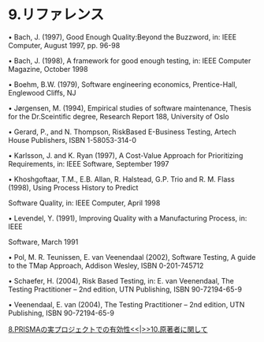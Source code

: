 # 9.リファレンス

• Bach, J. \(1997\), Good Enough Quality:Beyond the Buzzword, in: IEEE Computer, August 1997, pp. 96-98

• Bach, J. \(1998\), A framework for good enough testing, in: IEEE Computer Magazine, October 1998

• Boehm, B.W. \(1979\), Software engineering economics, Prentice-Hall, Englewood Cliffs, NJ

• Jørgensen, M. \(1994\), Empirical studies of software maintenance, Thesis for the Dr.Sceintific degree, Research Report 188, University of Oslo

• Gerard, P., and N. Thompson, RiskBased E-Business Testing, Artech House Publishers, ISBN 1-58053-314-0

• Karlsson, J. and K. Ryan \(1997\), A Cost-Value Approach for Prioritizing Requirements, in: IEEE Software, September 1997

• Khoshgoftaar, T.M., E.B. Allan, R. Halstead, G.P. Trio and R. M. Flass \(1998\), Using Process History to Predict

Software Quality, in: IEEE Computer, April 1998

• Levendel, Y. \(1991\), Improving Quality with a Manufacturing Process, in: IEEE

Software, March 1991

• Pol, M. R. Teunissen, E. van Veenendaal \(2002\), Software Testing, A guide to the TMap Approach, Addison Wesley, ISBN 0-201-745712

• Schaefer, H. \(2004\), Risk Based Testing, in: E. van Veenendaal, The Testing Practitioner – 2nd edition, UTN Publishing, ISBN 90-72194-65-9

• Veenendaal, E. van \(2004\), The Testing Practitioner – 2nd edition, UTN Publishing, ISBN 90-72194-65-9

[8.PRISMAの実プロジェクトでの有効性<<](8.PracticalExperiences.md)|[>>10.原著者に関して](10.Biography.md)
